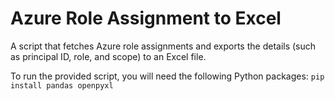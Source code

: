 # Azure Role Assignment to Excel
A script that fetches Azure role assignments and exports the details (such as principal ID, role, and scope) to an Excel file.

To run the provided script, you will need the following Python packages:
`pip install pandas openpyxl`

